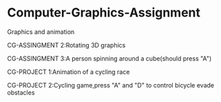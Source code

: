 # Computer-Graphics-Assignment
Graphics and animation

CG-ASSINGMENT 2:Rotating 3D graphics

CG-ASSINGMENT 3:A person spinning around a cube(should press "A")

CG-PROJECT 1:Animation of a cycling race

CG-PROJECT 2:Cycling game,press "A" and "D" to control bicycle evade obstacles
